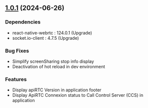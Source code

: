 ## [1.0.1](https://github.com/ApiRTC/reactNativeApiRTC/releases/tag/1.0.1) (2024-06-26)

### Dependencies
- react-native-webrtc : 124.0.1 (Upgrade)
- socket.io-client : 4.7.5 (Upgrade)

### Bug Fixes
- Simplify screenSharing stop info display
- Deactivation of hot reload in dev environment 

### Features
- Display apiRTC Version in application footer
- Display ApiRTC Connexion status to Call Control Server (CCS) in application